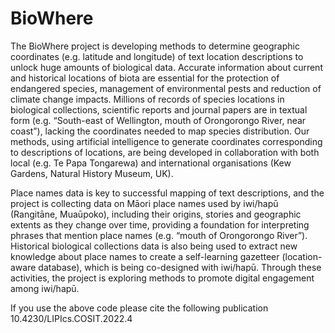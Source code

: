 # BioWhere
The BioWhere project is developing methods to determine geographic coordinates (e.g. latitude and longitude) of text location descriptions to unlock huge amounts of biological data. Accurate information about current and historical locations of biota are essential for the protection of endangered species, management of environmental pests and reduction of climate change impacts. Millions of records of species locations in biological collections, scientific reports and journal papers are in textual form (e.g. “South-east of Wellington, mouth of Orongorongo River, near coast”), lacking the coordinates needed to map species distribution. Our methods, using artificial intelligence to generate coordinates corresponding to descriptions of locations, are being developed in collaboration with both local (e.g. Te Papa Tongarewa) and international organisations (Kew Gardens, Natural History Museum, UK).

Place names data is key to successful mapping of text descriptions, and the project is collecting data on Māori place names used by iwi/hapū (Rangitāne, Muaūpoko), including their origins, stories and geographic extents as they change over time, providing a foundation for interpreting phrases that mention place names (e.g. “mouth of Orongorongo River”). Historical biological collections data is also being used to extract new knowledge about place names to create a self-learning gazetteer (location-aware database), which is being co-designed with iwi/hapū. Through these activities, the project is exploring methods to promote digital engagement among iwi/hapū.

If you use the above code please cite the following publication 10.4230/LIPIcs.COSIT.2022.4



